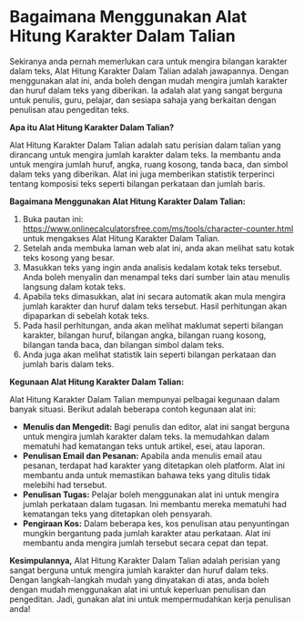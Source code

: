 Bagaimana Menggunakan Alat Hitung Karakter Dalam Talian
=======================================================

Sekiranya anda pernah memerlukan cara untuk mengira bilangan karakter dalam teks, Alat Hitung Karakter Dalam Talian adalah jawapannya. Dengan menggunakan alat ini, anda boleh dengan mudah mengira jumlah karakter dan huruf dalam teks yang diberikan. Ia adalah alat yang sangat berguna untuk penulis, guru, pelajar, dan sesiapa sahaja yang berkaitan dengan penulisan atau pengeditan teks.

**Apa itu Alat Hitung Karakter Dalam Talian?**

Alat Hitung Karakter Dalam Talian adalah satu perisian dalam talian yang dirancang untuk mengira jumlah karakter dalam teks. Ia membantu anda untuk mengira jumlah huruf, angka, ruang kosong, tanda baca, dan simbol dalam teks yang diberikan. Alat ini juga memberikan statistik terperinci tentang komposisi teks seperti bilangan perkataan dan jumlah baris.

**Bagaimana Menggunakan Alat Hitung Karakter Dalam Talian:**

1. Buka pautan ini: <https://www.onlinecalculatorsfree.com/ms/tools/character-counter.html> untuk mengakses Alat Hitung Karakter Dalam Talian.
2. Setelah anda membuka laman web alat ini, anda akan melihat satu kotak teks kosong yang besar.
3. Masukkan teks yang ingin anda analisis kedalam kotak teks tersebut. Anda boleh menyalin dan menampal teks dari sumber lain atau menulis langsung dalam kotak teks.
4. Apabila teks dimasukkan, alat ini secara automatik akan mula mengira jumlah karakter dan huruf dalam teks tersebut. Hasil perhitungan akan dipaparkan di sebelah kotak teks.
5. Pada hasil perhitungan, anda akan melihat maklumat seperti bilangan karakter, bilangan huruf, bilangan angka, bilangan ruang kosong, bilangan tanda baca, dan bilangan simbol dalam teks.
6. Anda juga akan melihat statistik lain seperti bilangan perkataan dan jumlah baris dalam teks.

**Kegunaan Alat Hitung Karakter Dalam Talian:**

Alat Hitung Karakter Dalam Talian mempunyai pelbagai kegunaan dalam banyak situasi. Berikut adalah beberapa contoh kegunaan alat ini:

- **Menulis dan Mengedit:** Bagi penulis dan editor, alat ini sangat berguna untuk mengira jumlah karakter dalam teks. Ia memudahkan dalam mematuhi had kematangan teks untuk artikel, esei, atau laporan.
- **Penulisan Email dan Pesanan:** Apabila anda menulis email atau pesanan, terdapat had karakter yang ditetapkan oleh platform. Alat ini membantu anda untuk memastikan bahawa teks yang ditulis tidak melebihi had tersebut.
- **Penulisan Tugas:** Pelajar boleh menggunakan alat ini untuk mengira jumlah perkataan dalam tugasan. Ini membantu mereka mematuhi had kematangan teks yang ditetapkan oleh pensyarah.
- **Pengiraan Kos:** Dalam beberapa kes, kos penulisan atau penyuntingan mungkin bergantung pada jumlah karakter atau perkataan. Alat ini membantu anda mengira jumlah tersebut secara cepat dan tepat.

**Kesimpulannya,** Alat Hitung Karakter Dalam Talian adalah perisian yang sangat berguna untuk mengira jumlah karakter dan huruf dalam teks. Dengan langkah-langkah mudah yang dinyatakan di atas, anda boleh dengan mudah menggunakan alat ini untuk keperluan penulisan dan pengeditan. Jadi, gunakan alat ini untuk mempermudahkan kerja penulisan anda!
